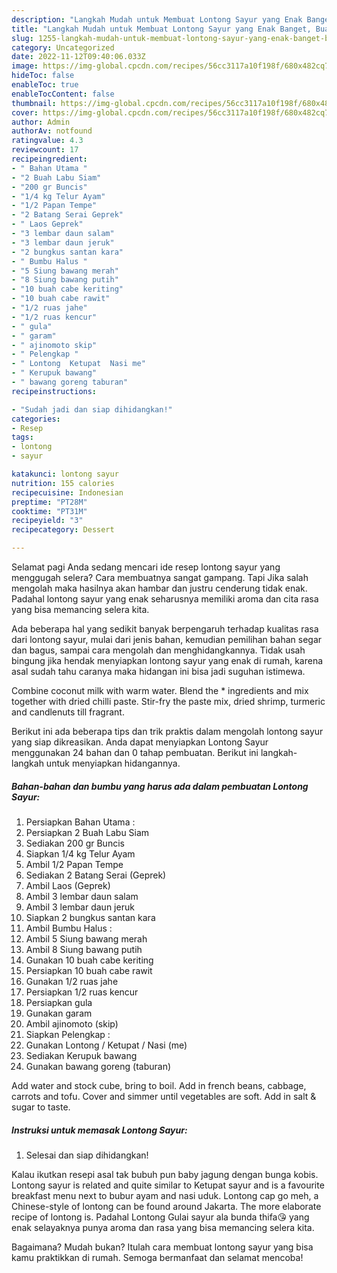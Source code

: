 ```yaml
---
description: "Langkah Mudah untuk Membuat Lontong Sayur yang Enak Banget, Buat Buka Puasa}"
title: "Langkah Mudah untuk Membuat Lontong Sayur yang Enak Banget, Buat Buka Puasa}"
slug: 1255-langkah-mudah-untuk-membuat-lontong-sayur-yang-enak-banget-buat-buka-puasa
category: Uncategorized
date: 2022-11-12T09:40:06.033Z
image: https://img-global.cpcdn.com/recipes/56cc3117a10f198f/680x482cq70/lontong-sayur-foto-resep-utama.jpg
hideToc: false
enableToc: true
enableTocContent: false
thumbnail: https://img-global.cpcdn.com/recipes/56cc3117a10f198f/680x482cq70/lontong-sayur-foto-resep-utama.jpg
cover: https://img-global.cpcdn.com/recipes/56cc3117a10f198f/680x482cq70/lontong-sayur-foto-resep-utama.jpg
author: Admin
authorAv: notfound
ratingvalue: 4.3
reviewcount: 17
recipeingredient:
- " Bahan Utama "
- "2 Buah Labu Siam"
- "200 gr Buncis"
- "1/4 kg Telur Ayam"
- "1/2 Papan Tempe"
- "2 Batang Serai Geprek"
- " Laos Geprek"
- "3 lembar daun salam"
- "3 lembar daun jeruk"
- "2 bungkus santan kara"
- " Bumbu Halus "
- "5 Siung bawang merah"
- "8 Siung bawang putih"
- "10 buah cabe keriting"
- "10 buah cabe rawit"
- "1/2 ruas jahe"
- "1/2 ruas kencur"
- " gula"
- " garam"
- " ajinomoto skip"
- " Pelengkap "
- " Lontong  Ketupat  Nasi me"
- " Kerupuk bawang"
- " bawang goreng taburan"
recipeinstructions:

- "Sudah jadi dan siap dihidangkan!"
categories:
- Resep
tags:
- lontong
- sayur

katakunci: lontong sayur 
nutrition: 155 calories
recipecuisine: Indonesian
preptime: "PT28M"
cooktime: "PT31M"
recipeyield: "3"
recipecategory: Dessert

---
```



Selamat pagi Anda sedang mencari ide resep lontong sayur yang menggugah selera? Cara membuatnya sangat gampang. Tapi Jika salah mengolah maka hasilnya akan hambar dan justru cenderung tidak enak. Padahal lontong sayur yang enak seharusnya memiliki aroma dan cita rasa yang bisa memancing selera kita.


Ada beberapa hal yang sedikit banyak berpengaruh terhadap kualitas rasa dari lontong sayur, mulai dari jenis bahan, kemudian pemilihan bahan segar dan bagus, sampai cara mengolah dan menghidangkannya. Tidak usah bingung jika hendak menyiapkan lontong sayur yang enak di rumah, karena asal sudah tahu caranya maka hidangan ini bisa jadi suguhan istimewa.

Combine coconut milk with warm water. Blend the * ingredients and mix together with dried chilli paste. Stir-fry the paste mix, dried shrimp, turmeric and candlenuts till fragrant.


Berikut ini ada beberapa tips dan trik praktis dalam mengolah lontong sayur yang siap dikreasikan. Anda dapat menyiapkan Lontong Sayur menggunakan 24 bahan dan 0 tahap pembuatan. Berikut ini langkah-langkah untuk menyiapkan hidangannya.

<!--inarticleads1-->

##### Bahan-bahan dan bumbu yang harus ada dalam pembuatan Lontong Sayur:

1. Persiapkan  Bahan Utama :
1. Persiapkan 2 Buah Labu Siam
1. Sediakan 200 gr Buncis
1. Siapkan 1/4 kg Telur Ayam
1. Ambil 1/2 Papan Tempe
1. Sediakan 2 Batang Serai (Geprek)
1. Ambil  Laos (Geprek)
1. Ambil 3 lembar daun salam
1. Ambil 3 lembar daun jeruk
1. Siapkan 2 bungkus santan kara
1. Ambil  Bumbu Halus :
1. Ambil 5 Siung bawang merah
1. Ambil 8 Siung bawang putih
1. Gunakan 10 buah cabe keriting
1. Persiapkan 10 buah cabe rawit
1. Gunakan 1/2 ruas jahe
1. Persiapkan 1/2 ruas kencur
1. Persiapkan  gula
1. Gunakan  garam
1. Ambil  ajinomoto (skip)
1. Siapkan  Pelengkap :
1. Gunakan  Lontong / Ketupat / Nasi (me)
1. Sediakan  Kerupuk bawang
1. Gunakan  bawang goreng (taburan)


Add water and stock cube, bring to boil. Add in french beans, cabbage, carrots and tofu. Cover and simmer until vegetables are soft. Add in salt &amp; sugar to taste. 

<!--inarticleads2-->

##### Instruksi untuk memasak Lontong Sayur:


1. Selesai dan siap dihidangkan!

Kalau ikutkan resepi asal tak bubuh pun baby jagung dengan bunga kobis. Lontong sayur is related and quite similar to Ketupat sayur and is a favourite breakfast menu next to bubur ayam and nasi uduk. Lontong cap go meh, a Chinese-style of lontong can be found around Jakarta. The more elaborate recipe of lontong is. Padahal Lontong Gulai sayur ala bunda thifa😘 yang enak selayaknya punya aroma dan rasa yang bisa memancing selera kita. 

Bagaimana? Mudah bukan? Itulah cara membuat lontong sayur yang bisa kamu praktikkan di rumah. Semoga bermanfaat dan selamat mencoba!
